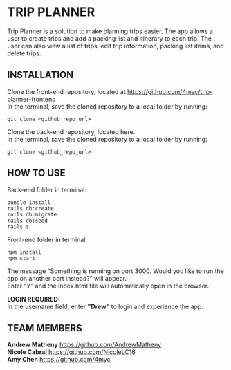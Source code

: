 # TRIP PLANNER

Trip Planner is a solution to make planning trips easier. The app allows a user to create trips and add a packing list and itinerary to each trip. The user can also view a list of trips, edit trip information, packing list items, and delete trips.  


## INSTALLATION  
Clone the front-end repository, located at https://github.com/4myc/trip-planner-frontend  
In the terminal, save the cloned repository to a local folder by running:   
```
git clone <github_repo_url>    
```
Clone the back-end repository, located here.  
In the terminal, save the cloned repository to a local folder by running:   
```
git clone <github_repo_url>  
```


## HOW TO USE 
Back-end folder in terminal:   
```
bundle install 
rails db:create
rails db:migrate
rails db:seed
rails s
```

Front-end folder in terminal:  
```
npm install  
npm start 
```
The message “Something is running on port 3000. Would you like to run the app on another port instead?” will appear.  
Enter “Y” and the index.html file will automatically open in the browser.  

**LOGIN REQUIRED:**  
In the username field, enter **"Drew”** to login and experience the app.


## TEAM MEMBERS  
**Andrew Matheny** https://github.com/AndrewMatheny     
**Nicole Cabral** https://github.com/NicoleLC16  
**Amy Chen** https://github.com/4myc  
